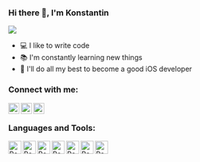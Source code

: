 ### Hi there 👋, I'm Konstantin

![](https://komarev.com/ghpvc/?username=iosconstantine)

- 💻 I like to write code
- 📚 I'm constantly learning new things
- 💪 I'll do all my best to become a good iOS developer

### Connect with me:

[<img align="left" alt="VladKalachev | Instagram" width="22px" src="https://cdn-icons-png.flaticon.com/128/1409/1409946.png" />][instagram]
[<img align="left" alt="VladKalachev | VK" width="22px" src="https://cdn-icons.flaticon.com/png/512/2504/premium/2504953.png?token=exp=1643566111~hmac=e76a90eeb60185cc19ad10466d7c6dad" />][vk]
[<img align="left" alt="VladKalachev | Telegram" width="22px" src="https://cdn-icons.flaticon.com/png/512/3488/premium/3488463.png?token=exp=1656452273~hmac=94a21b1682eb4f54fcca7e8dfc662a08" />][telegram]

<br />

### Languages and Tools:

<img align="left" alt="React" width="26px" src="https://assets-global.website-files.com/61bafbcefbbcefbabc858991/61e542fd0bc9434f13fedaee_Swift.png" />
<img align="left" alt="React" width="26px" src="https://assets-global.website-files.com/61bafbcefbbcefbabc858991/61e542fd0bc94384f8fedaf1_xcode.png" />
<img align="left" alt="React" width="26px" src="https://cdn.freebiesupply.com/logos/large/2x/cocoapods-logo-png-transparent.png" />
<img align="left" alt="React" width="26px" src="https://i0.wp.com/intopsite.ru/wp-content/uploads/2018/03/git.png" />
<img align="left" alt="React" width="26px" src="https://assets-global.website-files.com/61bafbcefbbcefbabc858991/61e542fd0bc943656efedaf8_iTunes%20Connect.png" />
<img align="left" alt="React" width="26px" src="https://assets-global.website-files.com/61bafbcefbbcefbabc858991/61e542fd0bc943f06dfedafa_json_blue.png" />
<img align="left" alt="React" width="26px" src="https://assets-global.website-files.com/61bafbcefbbcefbabc858991/61e542fd0bc9433be4fedaf5_realmio.svg" />


[instagram]: https://www.instagram.com/constantine_tishchenko
[vk]: https://vk.com/iosconstantine
[Telegram]: https://t.me/iosconstantine
<br />

